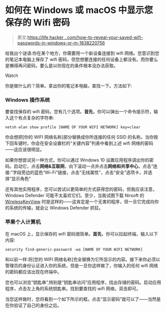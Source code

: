 # 如何在 Windows 或 macOS 中显示您保存的 Wifi 密码

> 原文:[https://life hacker . com/how-to-reveal-your-saved-wifi-passwords-in-windows-or-m-1838220756](https://lifehacker.com/how-to-reveal-your-saved-wifi-passwords-in-windows-or-m-1838220756)

给我出个谜语:你在某个地方，你需要用一个新设备连接到 wifi 网络。您意识到您的笔记本电脑上保存了 wifi 密码，但您想要连接的任何设备上都没有。而你要么是懒得再问密码，要么是以你现在的条件根本没办法获取。

Watch

你是做什么的？简单。拿出你的笔记本电脑，查找一下。方法如下:

### Windows 操作系统

要查找保存的 wifi 密码，您有几个选项。**首先**，你可以弹出一个命令提示符，输入这个有点复杂的字符串:

`netsh wlan show profile [NAME OF YOUR WIFI NETWORK] key=clear`

你会想把[你的 WIFI 网络名称]部分替换成你所连接的任何 SSID 的名称。当你按下回车键时，你会在安全设置栏的“关键内容”列表中看到上述 wifi 网络的密码——这应该很明显。

如果你想尝试另一种方式，你可以通过 Windows 10 设置应用程序调出你的密码。启动它，点击**网络&互联网**，向下滚动一点并点击**网络和共享中心**，点击“连接:”字段旁边的蓝色“Wi-Fi”链接，点击“无线属性”，点击“安全”选项卡，并选择“显示角色”

还有其他实用程序，您可以尝试以更简单的方式获得您的密码，但我应该注意，Windows Defender 可能不太喜欢它们。至少，当我试图下载 Nirsoft 的 [WirelessKeyView](http://www.nirsoft.net/utils/wireless_key.html) 时是这样的——这肯定是一个无害的程序，但一旦它完成向你的系统的传输，就会让 Windows Defender 抓狂。

### 苹果个人计算机

在 macOS 上，显示保存的 wifi 密码很简单。**首先**，你可以拉起终端，输入以下内容:

`security find-generic-password -wa [NAME OF YOUR WIFI NETWORK]`

和以前一样:将[您的 WIFI 网络名称]完全替换为它所显示的内容。接下来你必须以管理员的身份认证进入你的系统，但是一旦你这样做了，你输入的任何 wifi 网络的密码都应该出现在终端中。

您也可以浏览“钥匙串”,特别是“钥匙串访问”应用程序，找出存储的密码。启动应用程序，点击左上角的系统钥匙串。找到要查找的 wifi 网络，双击即可。

当您这样做时，您将看到一个如下所示的框。点击“显示密码”就可以了——当然是在你验证了自己的身份之后。